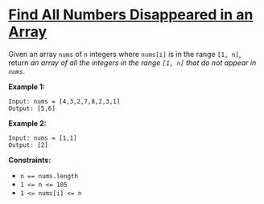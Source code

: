 [Find All Numbers Disappeared in an Array](https://leetcode.com/problems/find-all-numbers-disappeared-in-an-array/)
===
Given an array `nums` of `n` integers where `nums[i]` is in the range `[1, n]`, return _an array of all the integers in
the range `[1, n]` that do not appear in `nums`_.

**Example 1:**

```text
Input: nums = [4,3,2,7,8,2,3,1]
Output: [5,6]
```

**Example 2:**

```text
Input: nums = [1,1]
Output: [2]
```

**Constraints:**

* `n == nums.length`
* `1 <= n <= 105`
* `1 <= nums[i] <= n`
